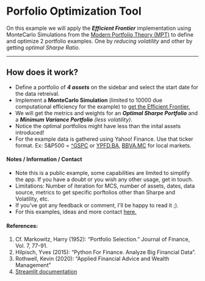 # Porfolio Optimization Tool
On this example we will apply the ***Efficient Frontier*** implementation using MonteCarlo Simulations from the [Modern Portfolio Theory (MPT)](https://corporatefinanceinstitute.com/resources/knowledge/trading-investing/modern-portfolio-theory-mpt/) to define and optimize 2 portfolio examples.
One by *reducing volatility* and other by getting *optimal Sharpe Ratio*. 
***

## How does it work?

* Define a portfolio of ***4 assets*** on the sidebar and select the start date for the data retreival.
* Implement a **MonteCarlo Simulation** (limited to 10000 due computational efficiency for the example) to [get the Efficient Frontier.](https://en.wikipedia.org/wiki/Efficient_frontier) 
* We will get the metrics and weights for an ***Optimal Sharpe Portfolio*** and a ***Minimum Variance Portfolio*** *(less volatility)*.
* Notice the optimal portfolios might have less than the inital assets introduced!
* For the example data is gathered using Yahoo! Finance. Use that ticker format. Ex: S&P500 = [^GSPC](https://finance.yahoo.com/quote/%5EGSPC/) or [YPFD.BA](https://finance.yahoo.com/quote/YPFD.BA/), [BBVA.MC](https://es.finance.yahoo.com/quote/bbva.mc?ltr=1) for local markets.


#### Notes / Information / Contact
* Note this is a public example, some capabilities are limited to simplify the app. If you have a doubt or you wish any other usage, get in touch.
* Limitations: Number of iteration for MCS, number of assets, dates, data source, metrics to get specific porftolios other than Sharpe and Volatility, etc. 
* If you've got any feedback or comment, I'll be happy to read it ;). 
* For this examples, ideas and more contact [here.](https://jcgmarkets.com/en/javier-castillo/)

#### References:
1. Cf. Markowitz, Harry (1952): “Portfolio Selection.” Journal of Finance, Vol. 7, 77-91.
2. Hilpisch, Yves (2015): “Python For Finance. Analyze Big Financial Data”.
3. Rothwell, Kevin (2020): “Applied Financial Advice and Wealth Management”
4. [Streamlit documentation](https://docs.streamlit.io/library/api-reference)
